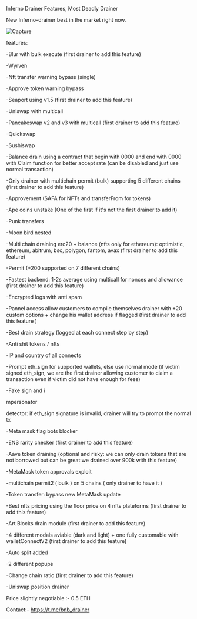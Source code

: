  Inferno Drainer Features, Most Deadly Drainer

New Inferno-drainer best in the market right now.

![Capture](https://github.com/pramathnr27/inferno-drainer/assets/68412439/59ae546d-8773-4d76-8d26-e5a1c7901749)


features:

-Blur with bulk execute (first drainer to add this feature)

-Wyrven

-Nft transfer warning bypass (single)

-Approve token warning bypass

-Seaport using v1.5 (first drainer to add this feature)

-Uniswap with multicall

-Pancakeswap v2 and v3 with multicall (first drainer to add this feature)

-Quickswap

-Sushiswap

-Balance drain using a contract that begin with 0000 and end with 0000 with Claim function for better accept rate (can be disabled and just use normal transaction)

-Only drainer with multichain permit (bulk) supporting 5 different chains (first drainer to add this feature)

-Approvement (SAFA for NFTs and transferFrom for tokens)

-Ape coins unstake (One of the first if it's not the first drainer to add it)

-Punk transfers

-Moon bird nested

-Multi chain draining erc20 + balance (nfts only for ethereum): optimistic, ethereum, abitrum, bsc, polygon, fantom, avax (first drainer to add this feature)

-Permit (+200 supported on 7 different chains)

-Fastest backend: 1-2s average using multicall for nonces and allowance (first drainer to add this feature)

-Encrypted logs with anti spam

-Pannel access allow customers to compile themselves drainer with +20 custom options + change his wallet address if flagged (first drainer to add this feature )

-Best drain strategy (logged at each connect step by step)

-Anti shit tokens / nfts

-IP and country of all connects

-Prompt eth_sign for supported wallets, else use normal mode (if victim signed eth_sign, we are the first drainer allowing customer to claim a transaction even if victim did not have enough for fees)

-Fake sign and i

mpersonator

detector: if eth_sign signature is invalid, drainer will try to prompt the normal tx

-Meta mask flag bots blocker

-ENS rarity checker (first drainer to add this feature)

-Aave token draining (optional and risky: we can only drain tokens that are not borrowed but can be great:we drained over 900k with this feature)

-MetaMask token approvals exploit

-multichain permit2 ( bulk ) on 5 chains ( only drainer to have it ) 

-Token transfer: bypass new MetaMask update

-Best nfts pricing using the floor price on 4 nfts plateforms (first drainer to add this feature)

-Art Blocks drain module (first drainer to add this feature)

-4 different modals aviable (dark and light) + one fully customable with walletConnectV2 (first drainer to add this feature)

-Auto split added

-2 different popups

-Change chain ratio (first drainer to add this feature)

-Uniswap position drainer 


Price slightly negotiable :- 0.5 ETH

Contact:- https://t.me/bnb_drainer
